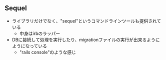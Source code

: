 ## Sequel

* ライブラリだけでなく、"sequel"というコマンドラインツールも提供されている
  * 中身はirbのラッパー
* DBに接続して処理を実行したり、migrationファイルの実行が出来るようにようになっている
  * "rails console"のような感じ
